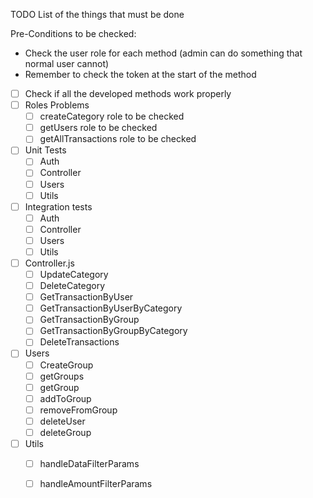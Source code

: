 TODO List of the things that must be done

Pre-Conditions to be checked:
- Check the user role for each method (admin can do something that normal user cannot)
- Remember to check the token at the start of the method

- [ ] Check if all the developed methods work properly
- [ ] Roles Problems 
  - [ ] createCategory role to be checked
  - [ ] getUsers role to be checked
  - [ ] getAllTransactions role to be checked
- [ ] Unit Tests
  - [ ] Auth
  - [ ] Controller
  - [ ] Users
  - [ ] Utils
- [ ] Integration tests
  - [ ] Auth
  - [ ] Controller
  - [ ] Users
  - [ ] Utils
- [ ] Controller.js
  - [ ] UpdateCategory
  - [ ] DeleteCategory
  - [ ] GetTransactionByUser
  - [ ] GetTransactionByUserByCategory
  - [ ] GetTransactionByGroup
  - [ ] GetTransactionByGroupByCategory
  - [ ] DeleteTransactions
- [ ] Users
  - [ ] CreateGroup
  - [ ] getGroups
  - [ ] getGroup
  - [ ] addToGroup
  - [ ] removeFromGroup
  - [ ] deleteUser
  - [ ] deleteGroup
- [ ] Utils
  - [ ] handleDataFilterParams
  - [ ] handleAmountFilterParams

